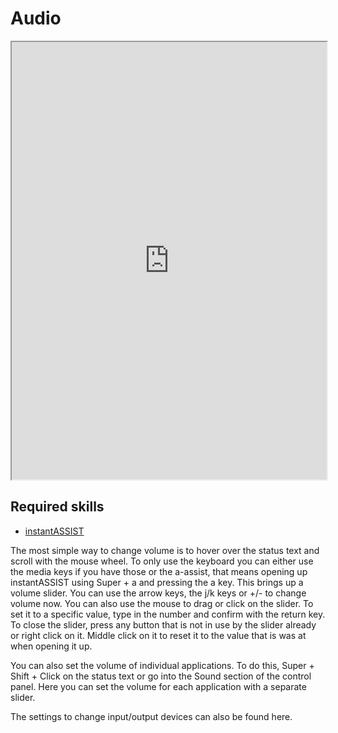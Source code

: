 # Audio

<div align="center">
    <iframe width="100%" height="700px" src="https://www.youtube.com/embed/AKjD6k9yZWA" frameborder="10" allow="accelerometer; autoplay; encrypted-media; gyroscope; picture-in-picture" allowfullscreen></iframe>
</div>

## Required skills

<ul class="actions">
    <li><a href="https://instantos.io/youtube/assist" class="button special icon fa-youtube">instantASSIST</a></li>
</ul>

The most simple way to change volume is to hover over the status text and
scroll with the mouse wheel.  To only use the keyboard you can either use the
media keys if you have those or the a-assist, that means opening up
instantASSIST using Super + a and pressing the a key.  This brings up a volume
slider. You can use the arrow keys, the j/k keys or +/- to change volume now.
You can also use the mouse to drag or click on the slider.  To set it to a
specific value, type in the number and confirm with the return key.  To close
the slider, press any button that is not in use by the slider already or right
click on it.  Middle click on it to reset it to the value that is was at when
opening it up.

You can also set the volume of individual applications. To do this, Super +
Shift + Click on the status text or go into the Sound section of the control
panel.  Here you can set the volume for each application with a separate
slider.

The settings to change input/output devices can also be found here.
